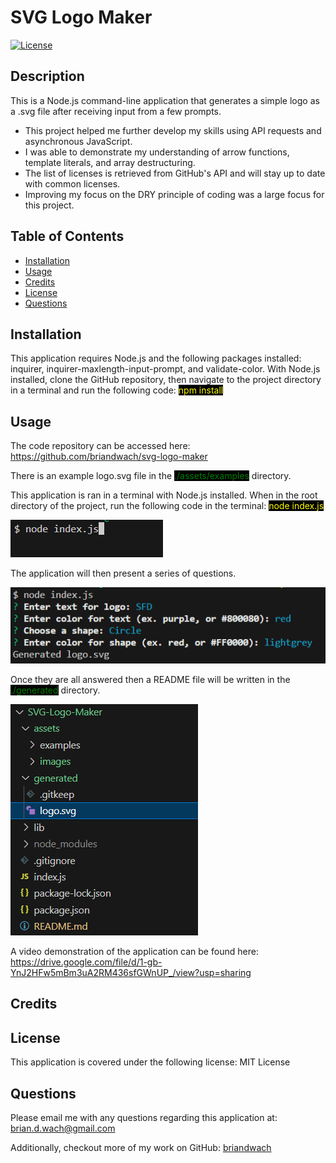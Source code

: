 # SVG Logo Maker

[![License](https://img.shields.io/badge/License-MIT-blue.svg)](http://choosealicense.com/licenses/mit/)

## Description

This is a Node.js command-line application that generates a simple logo as a .svg file after receiving input from a few prompts.  

- This project helped me further develop my skills using API requests and asynchronous JavaScript. 
- I was able to demonstrate my understanding of arrow functions, template literals, and array destructuring.   
- The list of licenses is retrieved from GitHub's API and will stay up to date with common licenses.  
- Improving my focus on the DRY principle of coding was a large focus for this project.

## Table of Contents

- [Installation](#installation)
- [Usage](#usage)
- [Credits](#credits)
- [License](#license)
- [Questions](#questions)

## Installation

This application requires Node.js and the following packages installed: inquirer, inquirer-maxlength-input-prompt, and validate-color.  With Node.js installed, clone the GitHub repository, then navigate to the project directory in a terminal and run the following code: <span style="background:black; color:yellow">npm install</span>

## Usage

The code repository can be accessed here:
https://github.com/briandwach/svg-logo-maker

There is an example logo.svg file in the <span style="background:black; color:green">./assets/examples</span> directory.  

This application is ran in a terminal with Node.js installed.  When in the root directory of the project, run the following code in the terminal: <span style="background:black; color:yellow">node index.js</span>

![Running Application](./assets/images/init.png)  

The application will then present a series of questions.

![Question Prompts](./assets/images/prompts.png)  

Once they are all answered then a README file will be written in the <span style="background:black; color:green">./generated</span> directory. 

![Generated README](./assets/images/generated.png)  

A video demonstration of the application can be found here:
https://drive.google.com/file/d/1-gb-YnJ2HFw5mBm3uA2RM436sfGWnUP_/view?usp=sharing

## Credits

## License
This application is covered under the following license: MIT License 

## Questions
Please email me with any questions regarding this application at: 
brian.d.wach@gmail.com

Additionally, checkout more of my work on GitHub:
[briandwach](https://github.com/briandwach)